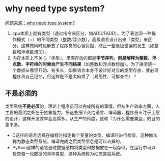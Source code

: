 # why need type system?

[问题来源：why need type system?](https://www.zhihu.com/question/425821639/answer/1535183051)

1. cpu本质上就有类型（通过指令来区分，如ADD/FADD）。为了表达同一种操作模式（+）的不同类型（整数/浮点数），高级语言设计出来『类型』来区分。这样做同时也解放了程序员的心智负担，防止一些低级错误的发生（如整数和浮点数想加）。
2. 内存本质上不关心『类型』，里面存放的都是**字节序列**，**但是解释为整数、浮点数、字符串的时候会产生不同结果**（如整数和浮点数想加）。为了搞清楚一个数据从哪里开始、有多长，如果语言本身不设计好对应的类型存放，就必须程序员自己记忆，但这样是不是太麻烦了（易用性、可排查性）？

## 不是必须的

类型系统**不是必须**的，理论上程序员可以完成所有的事情。但从生产效率方面，人主要的高明之处在于抽象能力。把这些细节交给语言、编译器，程序员专注于上层的设计，这样开发效率会高得多。从生产的角度，这和『为什么需要类型』的目的差不多。

- C这样的语言选择在编程时指定每个变量的类型，编译时进行检查，这种做法称为静态类型系统，编译完成之后类型信息是可以去掉的。
- Python这样的语言通过数据结构将类型和数据放在一起存储，在运行中可以检查每一段数据的具体类型，这种系统称为动态类型系统。
